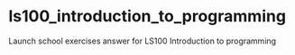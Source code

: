 # ls100_introduction_to_programming
Launch school exercises answer for LS100 Introduction to programming
